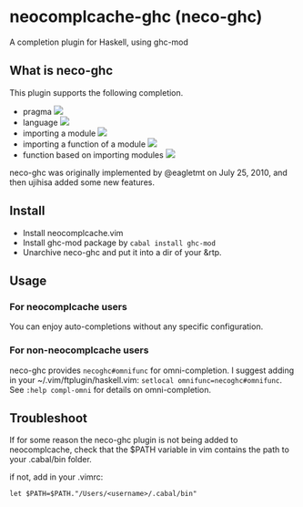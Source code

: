 # neocomplcache-ghc (neco-ghc)

A completion plugin for Haskell, using ghc-mod

## What is neco-ghc

This plugin supports the following completion.

* pragma
    ![](http://cache.gyazo.com/c922e323be7dbed9aa70b2bac62be45e.png)
* language
    ![](http://cache.gyazo.com/9df4aa3cf06fc07495d6dd67a4d07cc4.png)
* importing a module
    ![](http://cache.gyazo.com/17a8bf08f3a6d5e123346f5f1c74c5f9.png)
* importing a function of a module
    ![](http://cache.gyazo.com/d3698892a40ffb8e4bef970a02198715.png)
* function based on importing modules
    ![](http://cache.gyazo.com/bc168a8aad5f38c6a83b8aa1b0fb14f6.png)

neco-ghc was originally implemented by @eagletmt on July 25, 2010, and then ujihisa added some new features.

## Install

* Install neocomplcache.vim
* Install ghc-mod package by `cabal install ghc-mod`
* Unarchive neco-ghc and put it into a dir of your &rtp.

## Usage

### For neocomplcache users
You can enjoy auto-completions without any specific configuration.

### For non-neocomplcache users
neco-ghc provides `necoghc#omnifunc` for omni-completion.
I suggest adding in your ~/.vim/ftplugin/haskell.vim: `setlocal omnifunc=necoghc#omnifunc`.
See `:help compl-omni` for details on omni-completion.

## Troubleshoot

If for some reason the neco-ghc plugin is not being added to neocomplcache, check that the
$PATH variable in vim contains the path to your .cabal/bin folder.

if not, add in your .vimrc:

`let $PATH=$PATH."/Users/<username>/.cabal/bin"`
